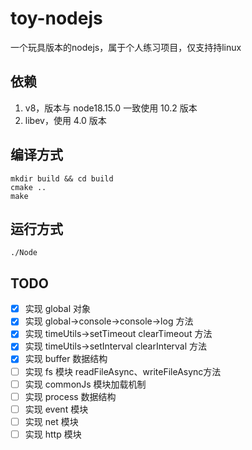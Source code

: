 # toy-nodejs
一个玩具版本的nodejs，属于个人练习项目，仅支持持linux

## 依赖

1. v8，版本与 node18.15.0 一致使用 10.2 版本
2. libev，使用 4.0 版本


## 编译方式
```shell
mkdir build && cd build
cmake ..
make
```

## 运行方式
```shell
./Node
```

## TODO

- [x] 实现 global 对象
- [x] 实现 global->console->console->log 方法
- [x] 实现 timeUtils->setTimeout clearTimeout 方法
- [x] 实现 timeUtils->setInterval clearInterval 方法
- [x] 实现 buffer 数据结构
- [ ] 实现 fs 模块 readFileAsync、writeFileAsync方法
- [ ] 实现 commonJs 模块加载机制
- [ ] 实现 process 数据结构
- [ ] 实现 event 模块
- [ ] 实现 net 模块
- [ ] 实现 http 模块
